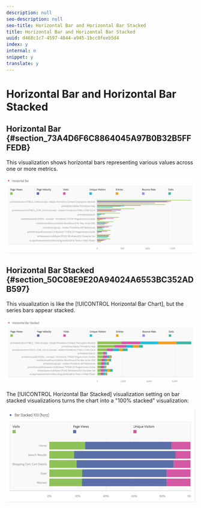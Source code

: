 ```yaml
---
description: null
seo-description: null
seo-title: Horizontal Bar and Horizontal Bar Stacked
title: Horizontal Bar and Horizontal Bar Stacked
uuid: d468c1c7-4597-4044-a945-1bcc0feeb5d4
index: y
internal: n
snippet: y
translate: y
---
```


# Horizontal Bar and Horizontal Bar Stacked


## Horizontal Bar {#section_73A4D6F6C8864045A97B0B32B5FFFEDB}

This visualization shows horizontal bars representing various values across one or more metrics. 

![](../../assets/horizontal_bar.png) 

## Horizontal Bar Stacked {#section_50C08E9E20A94024A6553BC352ADB597}

This visualization is like the [!UICONTROL  Horizontal Bar Chart], but the series bars appear stacked. 

![](../../assets/horizontal-bar-stacked.png) 

The [!UICONTROL  Horizontal Bar Stacked] visualization setting on bar stacked visualizations turns the chart into a "100% stacked" visualization: 

![](../../assets/horizstacked100.png) 
